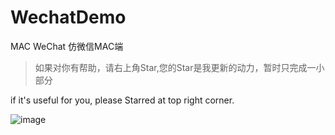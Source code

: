# WechatDemo
MAC WeChat 仿微信MAC端 
>如果对你有帮助，请右上角Star,您的Star是我更新的动力，暂时只完成一小部分

if it's useful for you, please Starred at top right corner.

![image](https://github.com/shibiao/WechatDemo/blob/master/QQ20170104-0.png)
